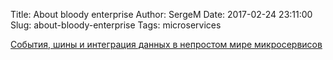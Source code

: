 Title: About bloody enterprise
Author: SergeM
Date: 2017-02-24 23:11:00
Slug: about-bloody-enterprise
Tags: microservices



[События, шины и интеграция данных в непростом мире микросервисов](https://habrahabr.ru/post/322474/)
